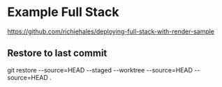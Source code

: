 # Example Full Stack

<https://github.com/richiehales/deploying-full-stack-with-render-sample>

## Restore to last commit
git restore --source=HEAD --staged --worktree --source=HEAD --source=HEAD .